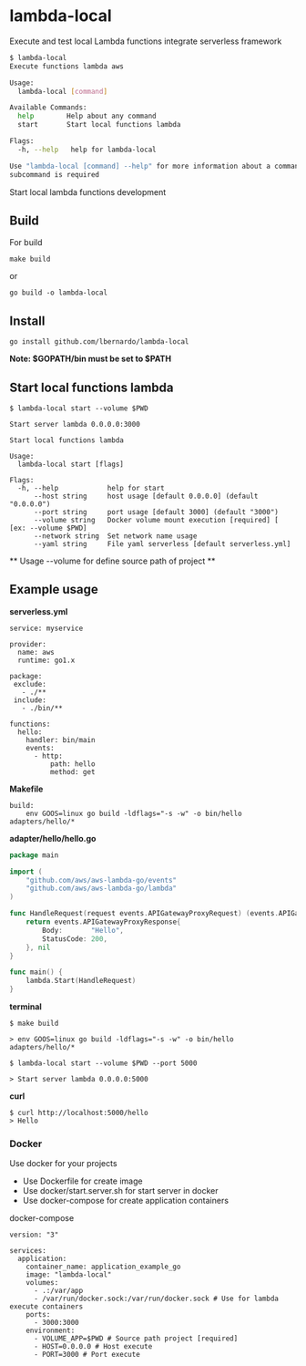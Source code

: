 # lambda-local
Execute and test local Lambda functions integrate serverless framework


```bash
$ lambda-local 
Execute functions lambda aws 

Usage:
  lambda-local [command]

Available Commands:
  help        Help about any command
  start       Start local functions lambda

Flags:
  -h, --help   help for lambda-local

Use "lambda-local [command] --help" for more information about a command.
subcommand is required

```

Start local lambda functions development


## Build
For build
```
make build
```
or
```
go build -o lambda-local
```

## Install
```
go install github.com/lbernardo/lambda-local
```

**Note: $GOPATH/bin must be set to $PATH**


## Start local functions lambda

```
$ lambda-local start --volume $PWD

Start server lambda 0.0.0.0:3000
```

```
Start local functions lambda

Usage:
  lambda-local start [flags]

Flags:
  -h, --help            help for start
      --host string     host usage [default 0.0.0.0] (default "0.0.0.0")
      --port string     port usage [default 3000] (default "3000")
      --volume string   Docker volume mount execution [required] [ [ex: --volume $PWD]
      --network string  Set network name usage
      --yaml string     File yaml serverless [default serverless.yml]
```

** Usage --volume for define source path of project **

## Example usage

**serverless.yml**

```
service: myservice

provider:
  name: aws
  runtime: go1.x

package:
 exclude:
   - ./**
 include:
   - ./bin/**

functions:
  hello:
    handler: bin/main
    events:
      - http:
          path: hello
          method: get
```

**Makefile**
```make
build:
	env GOOS=linux go build -ldflags="-s -w" -o bin/hello adapters/hello/*
```

**adapter/hello/hello.go**

```go
package main

import (
	"github.com/aws/aws-lambda-go/events"
	"github.com/aws/aws-lambda-go/lambda"
)

func HandleRequest(request events.APIGatewayProxyRequest) (events.APIGatewayProxyResponse, error) {
	return events.APIGatewayProxyResponse{
		Body:       "Hello",
		StatusCode: 200,
	}, nil
}

func main() {
	lambda.Start(HandleRequest)
}

```


**terminal**
```
$ make build

> env GOOS=linux go build -ldflags="-s -w" -o bin/hello adapters/hello/* 

$ lambda-local start --volume $PWD --port 5000

> Start server lambda 0.0.0.0:5000
```

**curl**
```
$ curl http://localhost:5000/hello
> Hello
```


### Docker
Use docker for your projects 
- Use Dockerfile for create image
- Use docker/start.server.sh for start server in docker
- Use docker-compose for create application containers

docker-compose
```
version: "3"

services:
  application:
    container_name: application_example_go
    image: "lambda-local"
    volumes: 
      - .:/var/app
      - /var/run/docker.sock:/var/run/docker.sock # Use for lambda execute containers
    ports: 
      - 3000:3000
    environment: 
      - VOLUME_APP=$PWD # Source path project [required]
      - HOST=0.0.0.0 # Host execute
      - PORT=3000 # Port execute
```
